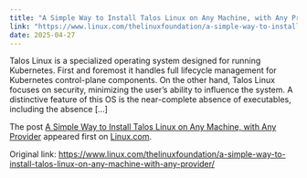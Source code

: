 ```yaml
---
title: "A Simple Way to Install Talos Linux on Any Machine, with Any Provider"
link: "https://www.linux.com/thelinuxfoundation/a-simple-way-to-install-talos-linux-on-any-machine-with-any-provider/"
date: 2025-04-27
---
```


<p>Talos Linux is a specialized operating system designed for running Kubernetes. First and foremost it handles full lifecycle management for Kubernetes control-plane components. On the other hand, Talos Linux focuses on security, minimizing the user’s ability to influence the system. A distinctive feature of this OS is the near-complete absence of executables, including the absence [&#8230;]</p>
<p>The post <a rel="nofollow" href="https://www.linux.com/thelinuxfoundation/a-simple-way-to-install-talos-linux-on-any-machine-with-any-provider/">A Simple Way to Install Talos Linux on Any Machine, with Any Provider</a> appeared first on <a rel="nofollow" href="https://www.linux.com">Linux.com</a>.</p>


Original link: https://www.linux.com/thelinuxfoundation/a-simple-way-to-install-talos-linux-on-any-machine-with-any-provider/